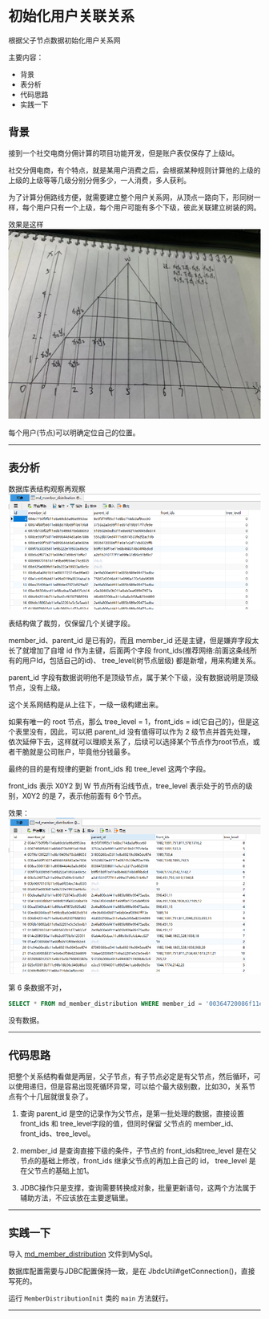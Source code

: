 # 初始化用户关联关系

根据父子节点数据初始化用户关系网

主要内容：
- 背景
- 表分析
- 代码思路
- 实践一下


##  背景

接到一个社交电商分佣计算的项目功能开发，但是账户表仅保存了上级Id。

社交分佣电商，有个特点，就是某用户消费之后，会根据某种规则计算他的上级的上级的上级等等几级分别分佣多少，一人消费，多人获利。

为了计算分佣路线方便，就需要建立整个用户关系网，从顶点一路向下，形同树一样，每个用户只有一个上级，每个用户可能有多个下级，彼此关联建立树装的网。

效果是这样 ![20190729001](image/20190729001.jpg)

每个用户(节点)可以明确定位自己的位置。

----

##  表分析

数据库表结构观察再观察 ![20190729002](image/20190729002.png)

表结构做了裁剪，仅保留几个关键字段。

member_id、parent_id 是已有的，而且 member_id 还是主键，但是嫌弃字段太长了就增加了自增 id 作为主键，后面两个字段 front_ids(推荐网络:前面这条线所有的用户Id，包括自己的id)、 tree_level(树节点层级) 都是新增，用来构建关系。

parent_id 字段有数据说明他不是顶级节点，属于某个下级，没有数据说明是顶级节点，没有上级。

这个关系网结构是从上往下，一级一级构建出来。

如果有唯一的 root 节点，那么 tree_level = 1，front_ids = id(它自己的)，但是这个表里没有，因此，可以把 parent_id 没有值得可以作为 2 级节点并首先处理，依次延伸下去，这样就可以理顺关系了，后续可以选择某个节点作为root节点，或者干脆就是公司账户，毕竟他分钱最多。

最终的目的是有规律的更新 front_ids 和 tree_level 这两个字段。

front_ids 表示 X0Y2 到 W 节点所有沿线节点，tree_level 表示处于的节点的级别，X0Y2 的是 7，表示他前面有 6个节点。 

效果：![20190729003](image/20190729003.png)

第 6 条数据不对，

``` sql 
SELECT * FROM md_member_distribution WHERE member_id = '00364720086f11e9a1c2d17cb8025ff8' 
``` 

没有数据。

----

##  代码思路

把整个关系结构看做是两层，父子节点，有子节点必定是有父节点，然后循环，可以使用递归，但是容易出现死循环异常，可以给个最大级别数，比如30，关系节点有个十几层就很复杂了。

1.  查询 parent_id 是空的记录作为父节点，是第一批处理的数据，直接设置front_ids 和 tree_level字段的值，但同时保留 父节点的 member_id、front_ids、tree_level。

2.  member_id 是查询直接下级的条件，子节点的 front_ids和tree_level 是在父节点的基础上修改，front_ids 继承父节点的再加上自己的 id， tree_level 是在父节点的基础上加1。

3.  JDBC操作只是支撑，查询需要转换成对象，批量更新语句，这两个方法属于辅助方法，不应该放在主要逻辑里。

----

##  实践一下

导入 [md_member_distribution](image/md_member_distribution.sql) 文件到MySql。

数据库配置需要与JDBC配置保持一致，是在 JbdcUtil#getConnection()，直接写死的。

运行 `MemberDistributionInit` 类的 `main` 方法就行。


----
